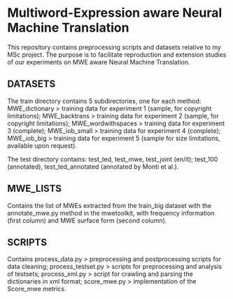 Multiword-Expression aware Neural Machine Translation
=====================================================

This repository contains preprocessing scripts and datasets relative to my MSc project.
The purpose is to facilitate reproduction and extension studies of our experiments
on MWE aware Neural Machine Translation.

DATASETS
--------

The train directory contains 5 subdirectories, one for each method:
	MWE_dictionary > training data for experiment 1 (sample, for copyright limitations); 
	MWE_backtrans > training data for experiment 2 (sample, for copyright limitations); 
	MWE_wordwithspaces > training data for experiment 3 (complete); 
	MWE_iob_small > training data for experiment 4 (complete); 
	MWE_iob_big > training data for experiment 5 (sample for size limitations, available upon request).

The test directory contains:
	test_ted, test_mwe, test_joint (en/it);
	test_100 (annotated), test_ted_annotated (annotated by Monti et al.).

MWE_LISTS
---------

Contains the list of MWEs extracted from the train_big dataset with the annotate_mwe.py method in the 
mwetoolkit, with frequency information (first column) and MWE surface form (second column).

SCRIPTS
-------

Contains
	process_data.py > preprocessing and postprocessing scripts for data cleaning;
	process_testset.py > scripts for preprocessing and analysis of testsets;
	process_xml.py > script for crawling and parsing the dictionaries in xml format;
	score_mwe.py > implementation of the Score_mwe metrics.